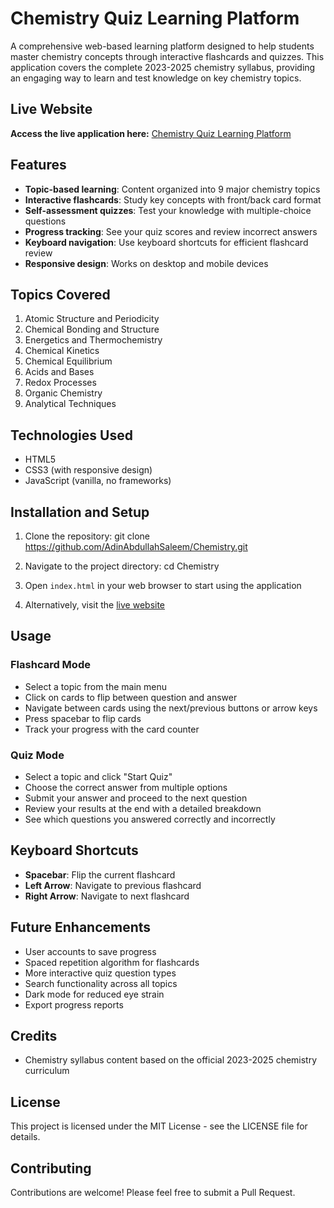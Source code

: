 # Chemistry Quiz Learning Platform

A comprehensive web-based learning platform designed to help students master chemistry concepts through interactive flashcards and quizzes. This application covers the complete 2023-2025 chemistry syllabus, providing an engaging way to learn and test knowledge on key chemistry topics.

## Live Website

**Access the live application here:** [Chemistry Quiz Learning Platform](https://AdinAbdullahSaleem.github.io/Chemistry)

## Features

- **Topic-based learning**: Content organized into 9 major chemistry topics
- **Interactive flashcards**: Study key concepts with front/back card format
- **Self-assessment quizzes**: Test your knowledge with multiple-choice questions
- **Progress tracking**: See your quiz scores and review incorrect answers
- **Keyboard navigation**: Use keyboard shortcuts for efficient flashcard review
- **Responsive design**: Works on desktop and mobile devices

## Topics Covered

1. Atomic Structure and Periodicity
2. Chemical Bonding and Structure
3. Energetics and Thermochemistry
4. Chemical Kinetics
5. Chemical Equilibrium
6. Acids and Bases
7. Redox Processes
8. Organic Chemistry
9. Analytical Techniques

## Technologies Used

- HTML5
- CSS3 (with responsive design)
- JavaScript (vanilla, no frameworks)

## Installation and Setup

1. Clone the repository:
git clone <https://github.com/AdinAbdullahSaleem/Chemistry.git>

2. Navigate to the project directory:
cd Chemistry

3. Open `index.html` in your web browser to start using the application

4. Alternatively, visit the [live website](https://AdinAbdullahSaleem.github.io/Chemistry)

## Usage

### Flashcard Mode

- Select a topic from the main menu
- Click on cards to flip between question and answer
- Navigate between cards using the next/previous buttons or arrow keys
- Press spacebar to flip cards
- Track your progress with the card counter

### Quiz Mode

- Select a topic and click "Start Quiz"
- Choose the correct answer from multiple options
- Submit your answer and proceed to the next question
- Review your results at the end with a detailed breakdown
- See which questions you answered correctly and incorrectly

## Keyboard Shortcuts

- **Spacebar**: Flip the current flashcard
- **Left Arrow**: Navigate to previous flashcard
- **Right Arrow**: Navigate to next flashcard

## Future Enhancements

- User accounts to save progress
- Spaced repetition algorithm for flashcards
- More interactive quiz question types
- Search functionality across all topics
- Dark mode for reduced eye strain
- Export progress reports

## Credits

- Chemistry syllabus content based on the official 2023-2025 chemistry curriculum

## License

This project is licensed under the MIT License - see the LICENSE file for details.

## Contributing

Contributions are welcome! Please feel free to submit a Pull Request.
